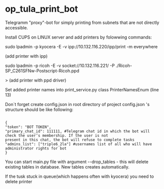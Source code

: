 # op_tula_print_bot

Telegramm "proxy"-bot for simply printing from subnets that are not directly accessible.

Install CUPS on LINUX server and add printers by folowwing commands:

<p>sudo lpadmin -p kyocera -E -v ipp://10.132.116.220/ipp/print -m everywhere</p> (add printer with ipp)
<p>sudo lpadmin -p ricoh -E -v socket://10.132.116.221/ -P ./Ricoh-SP_C261SFNw-Postscript-Ricoh.ppd</p>> (add printer with ppd
driver)
<br>
<p>Set added printer names into print_service.py class PrinterNamesEnum (line 13)

Don`t forget create config.json in root directory of project
config.json 's structure should be like following:</p>

<code>
{
"token": "BOT TOKEN",
"primary_chat_id": 111111, #Telegram chat id in which the bot will check the user’s membership. If the user is not
present in this chat, the bot will refuse to complete tasks
"admins_list": ["triple6_2la"] #usernames list of all who will have administrator rights for bot
}
</code>

<p>You can start main.py file with argument --drop_tables - this will delete existing tables in database.
New tables creates automatically.</p>
<p>If the tusk stuck in queue(which happens often with kyocera) you need to delete printer<p>